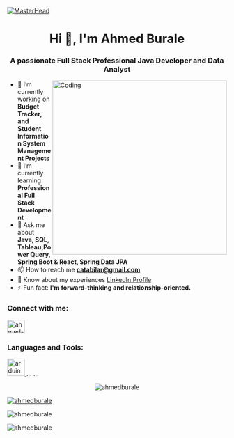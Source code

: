 [![MasterHead](https://youthincmag.com/wp-content/uploads/2018/09/Tech-in-Education.jpg)](https://ahmedburale.github.io/burale.io/)

<h1 align="center">Hi 👋, I'm Ahmed Burale</h1>
<h3 align="center">A passionate Full Stack Professional Java Developer and Data Analyst</h3>

<img align="right" alt="Coding" width="400" src="https://cdn.dribbble.com/users/1162077/screenshots/3848914/programmer.gif">

- 🔭 I’m currently working on **Budget Tracker, and Student Information System Management Projects**
- 🌱 I’m currently learning **Professional Full Stack Development**
- 💬 Ask me about **Java, SQL, Tableau,Power Query, Spring Boot & React, Spring Data JPA**
- 📫 How to reach me **catabilar@gmail.com**
- 📄 Know about my experiences [LinkedIn Profile](https://www.linkedin.com/in/ahmed-burale/)
- ⚡ Fun fact: **I'm forward-thinking and relationship-oriented.**

<h3 align="left">Connect with me:</h3>
<a href="https://linkedin.com/in/ahmed-burale" target="blank"><img align="center" src="https://raw.githubusercontent.com/rahuldkjain/github-profile-readme-generator/master/src/images/icons/Social/linked-in-alt.svg" alt="ahmed-burale" height="30" width="40" /></a>

<h3 align="left">Languages and Tools:</h3>
<p align="left"> 
<a href="https://www.arduino.cc/" target="_blank" rel="noreferrer"> <img src="https://cdn.worldvectorlogo.com/logos/arduino-1.svg" alt="arduino" width="40" height="40"/> </a> 
... <Your other tools here> ...
</p>

<p align="center"> <img src="https://komarev.com/ghpvc/?username=ahmedburale&label=Profile%20views&color=0e75b6&style=flat" alt="ahmedburale" /> </p>
<p align="left"> <a href="https://github.com/ryo-ma/github-profile-trophy"><img src="https://github-profile-trophy.vercel.app/?username=ahmedburale" alt="ahmedburale" /></a> </p>

<p><img align="center" src="https://github-readme-stats.vercel.app/api/top-langs?username=ahmedburale&show_icons=true&locale=en&layout=compact" alt="ahmedburale" /></p>
<p><img align="center" src="https://github-readme-streak-stats.herokuapp.com/?user=ahmedburale&" alt="ahmedburale" /></p>
